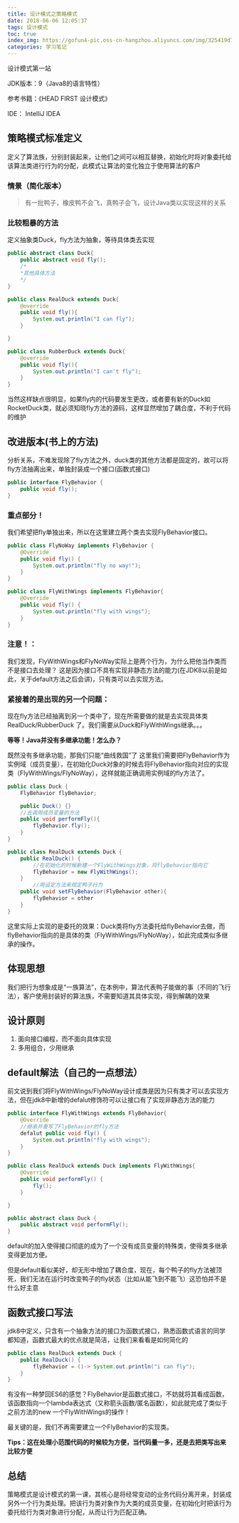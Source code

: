 ```yaml
---
title: 设计模式之策略模式
date: 2018-06-06 12:05:37
tags: 设计模式
toc: true
index_img: https://gofun4-pic.oss-cn-hangzhou.aliyuncs.com/img/325419d78e35ad2d.jpg
categories: 学习笔记
---
```

设计模式第一站

JDK版本：9（Java8的语言特性）

参考书籍：《HEAD FIRST 设计模式》

IDE： IntelliJ IDEA

<!--more-->

## 策略模式标准定义
定义了算法族，分别封装起来，让他们之间可以相互替换，初始化时将对象委托给该算法类进行行为的分配，此模式让算法的变化独立于使用算法的客户
### 情景（简化版本）
> 有一批鸭子，橡皮鸭不会飞，真鸭子会飞，设计Java类以实现这样的关系 

### 比较粗暴的方法
定义抽象类Duck，fly方法为抽象，等待具体类去实现
```java
public abstract class Duck{
    public abstract void fly();
    /*
    *其他具体方法
    */
}

public class RealDuck extends Duck{
    @override
    public void fly(){
        System.out.println("I can fly");
    }

}

public class RubberDuck extends Duck{
    @override
    public void fly(){
        System.out.println("I can't fly");
    }
}
```
当然这样缺点很明显，如果fly内的代码要发生更改，或者要有新的Duck如RocketDuck类，就必须知晓fly方法的源码，这样显然增加了耦合度，不利于代码的维护

## 改进版本(书上的方法)
分析关系，不难发现除了fly方法之外，duck类的其他方法都是固定的，故可以将fly方法抽离出来，单独封装成一个接口(函数式接口)
```java
public interface FlyBehavior {
    public void fly();
}

```
### 重点部分！
我们希望把fly单独出来，所以在这里建立两个类去实现FlyBehavior接口。
```java
public class FlyNoWay implements FlyBehavior {
    @Override
    public void fly() {
        System.out.println("fly no way!");
    }
}

public class FlyWithWings implements FlyBehavior{
    @Override
    public void fly() {
        System.out.println("fly with wings");
    }
}
```
### 注意！：
我们发现，FlyWithWings和FlyNoWay实际上是两个行为，为什么把他当作类而不是接口去处理？
这是因为接口不具有实现非静态方法的能力(在JDK8以前是如此，关于default方法之后会讲)，只有类可以去实现方法。

### 紧接着的是出现的另一个问题：
现在fly方法已经抽离到另一个类中了，现在所需要做的就是去实现具体类RealDuck/RubberDuck 了。我们需要从Duck和FlyWithWings继承。。。

**等等！Java并没有多继承功能！怎么办？**

既然没有多继承功能，那我们只能“曲线救国”了
这里我们需要把FlyBehavior作为实例域（成员变量），在初始化Duck对象的时候去将FlyBehavior指向对应的实现类（FlyWithWings/FlyNoWay），这样就能正确调用实例域的fly方法了。

```java
public class Duck {
    FlyBehavior flyBehavior;

    public Duck() {}
    //去调用成员变量的方法
    public void performFly(){
        flyBehavior.fly();
    }
}

public class RealDuck extends Duck {
    public RealDuck() {
        //在初始化的时候新建一个FlyWithWings对象，将flyBehavior指向它
        flyBehavior = new FlyWithWings();
    }
        //用设定方法来规定鸭子行为
    public void setFlyBehavior(FlyBehavior other){
        flyBehavior = other
    }
}
```
这里实际上实现的是委托的效果：Duck类将fly方法委托给flyBehavior去做，而flyBehavior指向的是具体的类（FlyWithWings/FlyNoWay），如此完成类似多继承的操作。
## 体现思想
我们把行为想象成是“一族算法”，在本例中，算法代表鸭子能做的事（不同的飞行法），客户使用封装好的算法族，不需要知道其具体实现，得到解耦的效果

## 设计原则
1. 面向接口编程，而不面向具体实现
2. 多用组合，少用继承

## default解法（自己的一点想法）
前文说到我们将FlyWithWings/FlyNoWay设计成类是因为只有类才可以去实现方法，但在jdk8中新增的defalut修饰符可以让接口有了实现非静态方法的能力
```java
public interface FlyWithWings extends FlyBehavior{
    @Override
    //继承并重写了FlyBehavior的fly方法
    defalut public void fly() {
        System.out.println("fly with wings");
    }
}

public class RealDuck extends Duck implements FlyWithWings{
    @Override
    public void performFly() {
        fly();
    }

}

public abstract class Duck {
    public abstract void performFly();
}
```
default的加入使得接口彻底的成为了一个没有成员变量的特殊类，使得类多继承变得更加方便。

但是default看似美好，却无形中增加了耦合度，现在，每个鸭子的fly方法被顶死，我们无法在运行时改变鸭子的fly状态（比如从能飞到不能飞）这恐怕并不是什么好主意

## 函数式接口写法
jdk8中定义，只含有一个抽象方法的接口为函数式接口，熟悉函数式语言的同学都知道，函数式最大的优点就是简洁，让我们来看看是如何简化的
```java
public class RealDuck extends Duck {
    public RealDuck() {
        flyBehavior = ()-> System.out.println("i can fly");
    }
}
```
有没有一种梦回ES6的感觉？FlyBehavior是函数式接口，不妨就将其看成函数，该函数指向一个lambda表达式（又称箭头函数/匿名函数），如此就完成了类似于之前方法的new 一个FlyWithWings的操作！

最关键的是，我们不再需要建立一个FlyBehavior的实现类。

**Tips：这在处理小范围代码的时候较为方便，当代码量一多，还是去把类写出来比较方便**

## 总结
策略模式是设计模式的第一课，其核心是将经常变动的业务代码分离开来，封装成另外一个行为类处理。把该行为类对象作为大类的成员变量，在初始化时把该行为委托给行为类对象进行分配，从而让行为匹配正确。